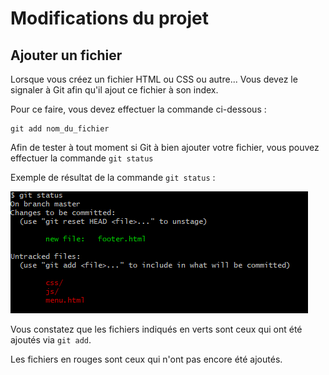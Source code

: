 # Modifications du projet

## Ajouter un fichier

Lorsque vous créez un fichier HTML ou CSS ou autre...
Vous devez le signaler à Git afin qu'il ajout ce fichier à son index.

Pour ce faire, vous devez effectuer la commande ci-dessous :

````
git add nom_du_fichier
````

Afin de tester à tout moment si Git à bien ajouter votre fichier, vous pouvez effectuer la commande ``git status``

Exemple de résultat de la commande ``git status`` :

![git status](image/git-status.png)

Vous constatez que les fichiers indiqués en verts sont ceux qui ont été ajoutés via ``git add``.

Les fichiers en rouges sont ceux qui n'ont pas encore été ajoutés.


